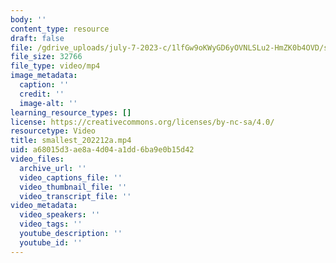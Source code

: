 ```yaml
---
body: ''
content_type: resource
draft: false
file: /gdrive_uploads/july-7-2023-c/1lfGw9oKWyGD6yOVNLSLu2-HmZK0b4OVD/smallest_202212a.mp4
file_size: 32766
file_type: video/mp4
image_metadata:
  caption: ''
  credit: ''
  image-alt: ''
learning_resource_types: []
license: https://creativecommons.org/licenses/by-nc-sa/4.0/
resourcetype: Video
title: smallest_202212a.mp4
uid: a68015d3-ae8a-4d04-a1dd-6ba9e0b15d42
video_files:
  archive_url: ''
  video_captions_file: ''
  video_thumbnail_file: ''
  video_transcript_file: ''
video_metadata:
  video_speakers: ''
  video_tags: ''
  youtube_description: ''
  youtube_id: ''
---
```

